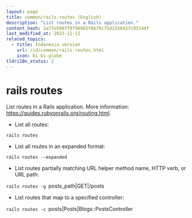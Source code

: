 ```yaml
---
layout: page
title: common/rails-routes (English)
description: "List routes in a Rails application."
content_hash: 2a77e5087f9f96965f8b79c75d1558427c9314df
last_modified_at: 2023-11-12
related_topics:
  - title: Indonesia version
    url: /id/common/rails-routes.html
    icon: bi bi-globe
tldri18n_status: 2
---
```

# rails routes

List routes in a Rails application.
More information: <https://guides.rubyonrails.org/routing.html>.

- List all routes:

`rails routes`

- List all routes in an expanded format:

`rails routes --expanded`

- List routes partially matching URL helper method name, HTTP verb, or URL path:

`rails routes -g `<span class="tldr-var badge badge-pill bg-dark-lm bg-white-dm text-white-lm text-dark-dm font-weight-bold">posts_path|GET|/posts</span>

- List routes that map to a specified controller:

`rails routes -c `<span class="tldr-var badge badge-pill bg-dark-lm bg-white-dm text-white-lm text-dark-dm font-weight-bold">posts|Posts|Blogs::PostsController</span>
